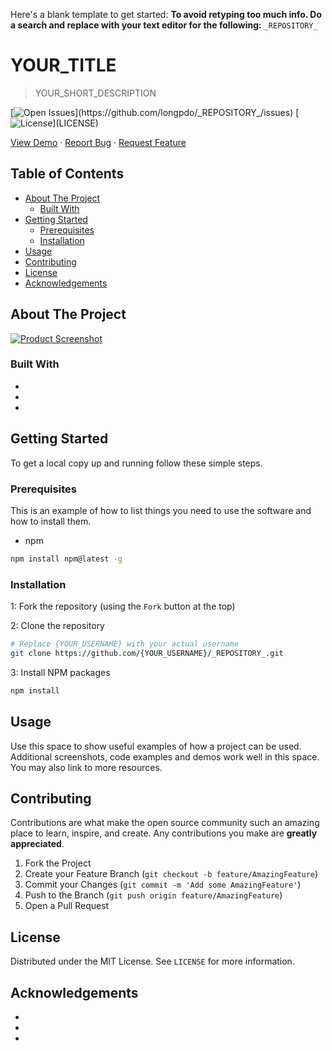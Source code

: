 <!-- TODO -->
Here's a blank template to get started:
**To avoid retyping too much info. Do a search and replace with your text editor for the following:**
`_REPOSITORY_`
<!-- REMOVE ABOVE -->

# YOUR_TITLE <!-- omit in toc -->

> YOUR_SHORT_DESCRIPTION

[![Open Issues](https://badgen.net/github/open-issues/longpdo/_REPOSITORY_)](https://github.com/longpdo/_REPOSITORY_/issues)
[![License](https://badgen.net/github/license/longpdo/_REPOSITORY_)](LICENSE)

[View Demo](https://github.com/longpdo/_REPOSITORY_) · [Report Bug](https://github.com/longpdo/_REPOSITORY_/issues) · [Request Feature](https://github.com/longpdo/_REPOSITORY_/issues)

<!-- TABLE OF CONTENTS -->
## Table of Contents <!-- omit in toc -->

* [About The Project](#about-the-project)
  * [Built With](#built-with)
* [Getting Started](#getting-started)
  * [Prerequisites](#prerequisites)
  * [Installation](#installation)
* [Usage](#usage)
* [Contributing](#contributing)
* [License](#license)
* [Acknowledgements](#acknowledgements)

<!-- ABOUT THE PROJECT -->
## About The Project

[![Product Screenshot][product-screenshot]](https://github.com/longpdo/_REPOSITORY_)

### Built With

* []()
* []()
* []()

<!-- GETTING STARTED -->
## Getting Started

To get a local copy up and running follow these simple steps.

### Prerequisites

This is an example of how to list things you need to use the software and how to install them.

* npm

```sh
npm install npm@latest -g
```

### Installation

1: Fork the repository (using the `Fork` button at the top)

2: Clone the repository

```sh
# Replace {YOUR_USERNAME} with your actual username
git clone https://github.com/{YOUR_USERNAME}/_REPOSITORY_.git
```

3: Install NPM packages

```sh
npm install
```

<!-- USAGE EXAMPLES -->
## Usage

Use this space to show useful examples of how a project can be used. Additional screenshots, code examples and demos work well in this space. You may also link to more resources.

<!-- CONTRIBUTING -->
## Contributing

Contributions are what make the open source community such an amazing place to learn, inspire, and create. Any contributions you make are **greatly appreciated**.

1. Fork the Project
2. Create your Feature Branch (`git checkout -b feature/AmazingFeature`)
3. Commit your Changes (`git commit -m 'Add some AmazingFeature'`)
4. Push to the Branch (`git push origin feature/AmazingFeature`)
5. Open a Pull Request

<!-- LICENSE -->
## License

Distributed under the MIT License. See `LICENSE` for more information.

<!-- ACKNOWLEDGEMENTS -->
## Acknowledgements

* []()
* []()
* []()

<!-- MARKDOWN LINKS & IMAGES -->
[product-screenshot]: images/screenshot.png
